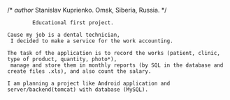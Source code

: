 /*
        *author*
    Stanislav Kuprienko.
    Omsk, Siberia, Russia.
*/

            Educational first project.

    Cause my job is a dental technician,
     I decided to make a service for the work accounting.

    The task of the application is to record the works (patient, clinic, type of product, quantity, photo*),
     manage and store them in monthly reports (by SQL in the database and create files .xls), and also count the salary.

    I am planning a project like Android application and server/backend(tomcat) with database (MySQL).